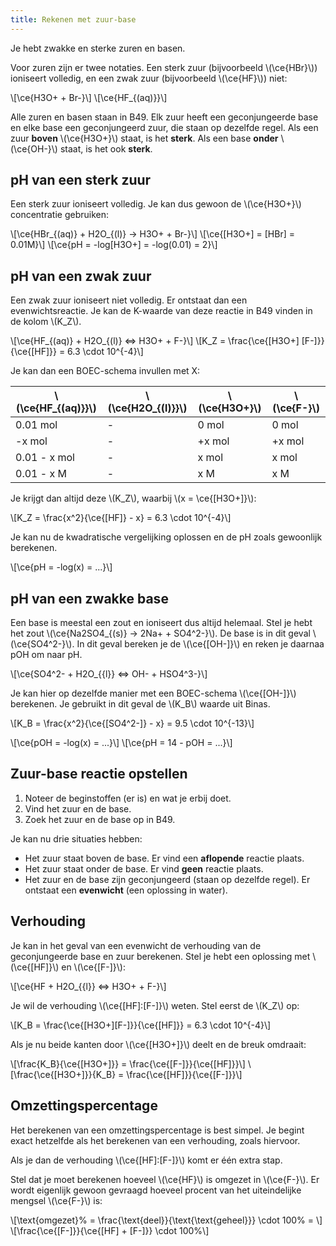 ```yaml
---
title: Rekenen met zuur-base
---
```


Je hebt zwakke en sterke zuren en basen.

Voor zuren zijn er twee notaties. Een sterk zuur (bijvoorbeeld \\(\ce{HBr}\\)) ioniseert volledig, en een zwak zuur (bijvoorbeeld \\(\ce{HF}\\)) niet:

\\[\ce{H3O+ + Br-}\\]
\\[\ce{HF_{(aq)}}\\]

Alle zuren en basen staan in B49. Elk zuur heeft een geconjungeerde base en elke base een geconjungeerd zuur, die staan op dezelfde regel. Als een zuur **boven** \\(\ce{H3O+}\\) staat, is het **sterk**. Als een base **onder** \\(\ce{OH-}\\) staat, is het ook **sterk**.

## pH van een sterk zuur

Een sterk zuur ioniseert volledig. Je kan dus gewoon de \\(\ce{H3O+}\\) concentratie gebruiken:

\\[\ce{HBr_{(aq)} + H2O_{(l)} -> H3O+ + Br-}\\]
\\[\ce{[H3O+] = [HBr] = 0.01M}\\]
\\[\ce{pH = -log[H3O+] = -log(0.01) = 2}\\]

## pH van een zwak zuur

Een zwak zuur ioniseert niet volledig. Er ontstaat dan een evenwichtsreactie. Je kan de K-waarde van deze reactie in B49 vinden in de kolom \\(K_Z\\).

\\[\ce{HF_{(aq)} + H2O_{(l)} <=> H3O+ + F-}\\]
\\[K_Z = \frac{\ce{[H3O+] [F-]}}{\ce{[HF]}} = 6.3 \cdot 10^{-4}\\]

Je kan dan een BOEC-schema invullen met X:

| \\(\ce{HF\_{(aq)}}\\) | \\(\ce{H2O\_{(l)}}\\) | \\(\ce{H3O+}\\) | \\(\ce{F-}\\) |
| --------------------- | --------------------- | --------------- | ------------- |
| 0.01 mol              | -                     | 0 mol           | 0 mol         |
| -x mol                | -                     | +x mol          | +x mol        |
| 0.01 - x mol          | -                     | x mol           | x mol         |
| 0.01 - x M            | -                     | x M             | x M           |

Je krijgt dan altijd deze \\(K_Z\\), waarbij \\(x = \ce{[H3O+]}\\):

\\[K_Z = \frac{x^2}{\ce{[HF]} - x} = 6.3 \cdot 10^{-4}\\]

Je kan nu de kwadratische vergelijking oplossen en de pH zoals gewoonlijk berekenen.

\\[\ce{pH = -log(x) = ...}\\]

## pH van een zwakke base

Een base is meestal een zout en ioniseert dus altijd helemaal. Stel je hebt het zout \\(\ce{Na2SO4\_{(s)} -> 2Na+ + SO4^2-}\\). De base is in dit geval \\(\ce{SO4^2-}\\). In dit geval bereken je de \\(\ce{[OH-]}\\) en reken je daarnaa pOH om naar pH.

\\[\ce{SO4^2- + H2O_{{l}} <=> OH- + HSO4^3-}\\]

Je kan hier op dezelfde manier met een BOEC-schema \\(\ce{[OH-]}\\) berekenen. Je gebruikt in dit geval de \\(K_B\\) waarde uit Binas.

\\[K_B = \frac{x^2}{\ce{[SO4^2-]} - x} = 9.5 \cdot 10^{-13}\\]

\\[\ce{pOH = -log(x) = ...}\\]
\\[\ce{pH = 14 - pOH = ...}\\]

## Zuur-base reactie opstellen

1. Noteer de beginstoffen (er is) en wat je erbij doet.
2. Vind het zuur en de base.
3. Zoek het zuur en de base op in B49.

Je kan nu drie situaties hebben:

- Het zuur staat boven de base. Er vind een **aflopende** reactie plaats.
- Het zuur staat onder de base. Er vind **geen** reactie plaats.
- Het zuur en de base zijn geconjungeerd (staan op dezelfde regel). Er ontstaat een **evenwicht** (een oplossing in water).

## Verhouding

Je kan in het geval van een evenwicht de verhouding van de geconjungeerde base en zuur berekenen. Stel je hebt een oplossing met \\(\ce{[HF]}\\) en \\(\ce{[F-]}\\):

\\[\ce{HF + H2O_{{l}} <=> H3O+ + F-}\\]

Je wil de verhouding \\(\ce{[HF]:[F-]}\\) weten. Stel eerst de \\(K_Z\\) op:

\\[K_B = \frac{\ce{[H3O+][F-]}}{\ce{[HF]}} = 6.3 \cdot 10^{-4}\\]

Als je nu beide kanten door \\(\ce{[H3O+]}\\) deelt en de breuk omdraait:

\\[\frac{K_B}{\ce{[H3O+]}} = \frac{\ce{[F-]}}{\ce{[HF]}}\\]
\\[\frac{\ce{[H3O+]}}{K_B} = \frac{\ce{[HF]}}{\ce{[F-]}}\\]

## Omzettingspercentage

Het berekenen van een omzettingspercentage is best simpel. Je begint exact hetzelfde als het berekenen van een verhouding, zoals hiervoor.

Als je dan de verhouding \\(\ce{[HF]:[F-]}\\) komt er één extra stap.

Stel dat je moet berekenen hoeveel \\(\ce{HF}\\) is omgezet in \\(\ce{F-}\\). Er wordt eigenlijk gewoon gevraagd hoeveel procent van het uiteindelijke mengsel \\(\ce{F-}\\) is:

\\[\text{omgezet}\% = \frac{\text{deel}}{\text{\text{geheel}}} \cdot 100\% = \\]
\\[\frac{\ce{[F-]}}{\ce{[HF] + [F-]}} \cdot 100\%\\]
